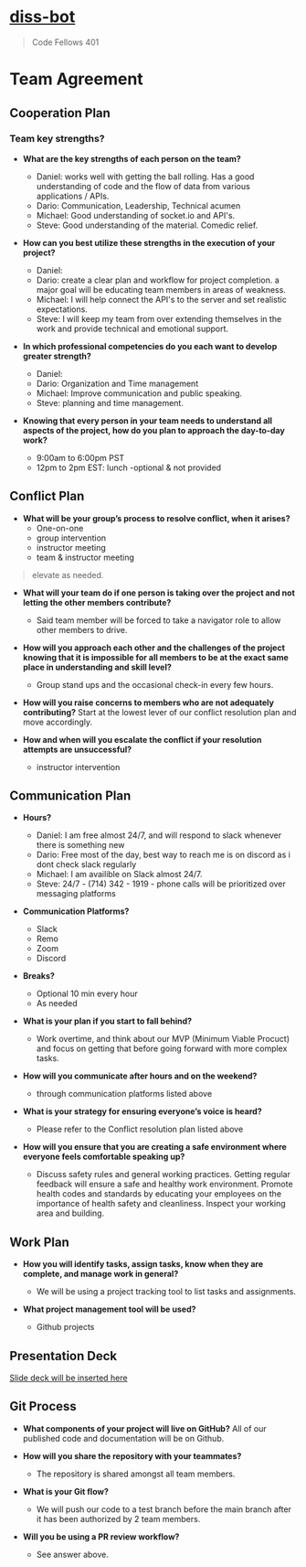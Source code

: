 # [diss-bot](https://diss-bot.github.io/d-b-md/)
> Code Fellows 401

# Team Agreement

## Cooperation Plan

### Team key strengths?

- **What are the key strengths of each person on the team?**
  * Daniel: works well with getting the ball rolling. Has a good understanding of code and the flow of data from various applications / APIs.
  * Dario: Communication, Leadership, Technical acumen 
  * Michael: Good understanding of socket.io and API's.
  * Steve: Good understanding of the material. Comedic relief.

- **How can you best utilize these strengths in the execution of your project?**
  * Daniel: 
  * Dario: create a clear plan and workflow for project completion. a major goal will be educating team members in areas of weakness.
  * Michael: I will help connect the API's to the server and set realistic expectations.
  * Steve: I will keep my team from over extending themselves in the work and provide technical and emotional support.

- **In which professional competencies do you each want to develop greater strength?**
  * Daniel: 
  * Dario: Organization and Time management
  * Michael: Improve communication and public speaking.
  * Steve: planning and time management.

- **Knowing that every person in your team needs to understand all aspects of the project, how do you plan to approach the day-to-day work?**
  * 9:00am to 6:00pm PST
  * 12pm to 2pm EST: lunch -optional & not provided

## Conflict Plan

- **What will be your group’s process to resolve conflict, when it arises?**
  * One-on-one
  * group intervention
  * instructor meeting
  * team & instructor meeting
> elevate as needed.

- **What will your team do if one person is taking over the project and not letting the other members contribute?**
  * Said team member will be forced to take a navigator role to allow other members to drive.

- **How will you approach each other and the challenges of the project knowing that it is impossible for all members to be at the exact same place in understanding and skill level?**
  * Group stand ups and the occasional check-in every few hours.

- **How will you raise concerns to members who are not adequately contributing?**
  Start at the lowest lever of our conflict resolution plan and move accordingly.

- **How and when will you escalate the conflict if your resolution attempts are unsuccessful?**
  * instructor intervention

## Communication Plan
- **Hours?**
  * Daniel: I am free almost 24/7, and will respond to slack whenever there is something new
  * Dario: Free most of the day, best way to reach me is on discord as i dont check slack regularly
  * Michael: I am availible on Slack almost 24/7.
  * Steve: 24/7 - (714) 342 - 1919 - phone calls will be prioritized over messaging platforms

- **Communication Platforms?**
  * Slack
  * Remo
  * Zoom
  * Discord

- **Breaks?**
  * Optional 10 min every hour
  * As needed

- **What is your plan if you start to fall behind?**
  * Work overtime, and think about our MVP (Minimum Viable Procuct) and focus on getting that before going forward with more complex tasks.

- **How will you communicate after hours and on the weekend?**
  * through communication platforms listed above

- **What is your strategy for ensuring everyone’s voice is heard?**
  * Please refer to the Conflict resolution plan listed above

- **How will you ensure that you are creating a safe environment where everyone feels comfortable speaking up?**
  * Discuss safety rules and general working practices. Getting regular feedback will ensure a safe and healthy work environment. Promote health codes and standards by educating your employees on the importance of health safety and cleanliness. Inspect your working area and building.

## Work Plan

- **How you will identify tasks, assign tasks, know when they are complete, and manage work in general?**
  * We will be using a project tracking tool to list tasks and assignments.

- **What project management tool will be used?**
  * Github projects

## Presentation Deck
[Slide deck will be inserted here]()

## Git Process

- **What components of your project will live on GitHub?**
  All of our published code and documentation will be on Github.

- **How will you share the repository with your teammates?**
  * The repository is shared amongst all team members.

- **What is your Git flow?**
  * We will push our code to a test branch before the main branch after it has been authorized by 2 team members.

- **Will you be using a PR review workflow?**
  * See answer above.
